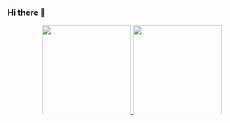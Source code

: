 ### Hi there 👋
<div align="center">
  <a href="https://github.com/rcfrangioti">
  <img height="180em" src="https://github-readme-stats.vercel.app/api?username=rcfrangioti&show_icons=true&theme=dracula&include_all_commits=true&count_private=true"/>
  <img height="180em" src="https://github-readme-stats.vercel.app/api/top-langs/?username=rcfrangioti&layout=compact&langs_count=7&theme=dracula"/>
</div>
